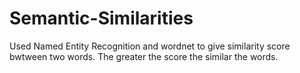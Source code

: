 # Semantic-Similarities
Used Named Entity Recognition and wordnet to give similarity score bwtween two words.
The greater the score the similar the words.
